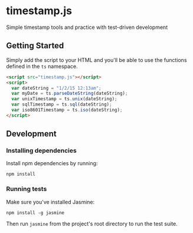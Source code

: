 # timestamp.js
Simple timestamp tools and practice with test-driven development

## Getting Started

Simply add the script to your HTML and you'll be able to use the functions defined in the `ts` namespace.

```html
<script src="timestamp.js"></script>
<script>
  var dateString = "1/2/15 12:13am";
  var myDate = ts.parseDateString(dateString);
  var unixTimestamp = ts.unix(dateString);
  var sqlTimestamp = ts.sql(dateString);
  var iso8601Timestamp = ts.iso(dateString);
</script>
```

## Development

### Installing dependencies

Install npm dependencies by running:

`npm install`

### Running tests

Make sure you've installed Jasmine:

`npm install -g jasmine`

Then run `jasmine` from the project's root directory to run the test suite.
